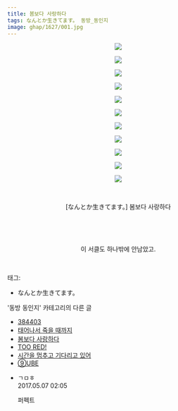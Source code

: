 ```yaml
---
title: 봄보다 사랑하다
tags: なんとか生きてます。 동방_동인지
image: ghap/1627/001.jpg
---
```

<div class="article">
<p style="text-align: center; clear: none; float: none;"><img src="{{ site.nasurl }}/ghap/1627/001.jpg"/></p>
<p style="text-align: center; clear: none; float: none;"><img src="{{ site.nasurl }}/ghap/1627/002.jpg"/></p>
<p style="text-align: center; clear: none; float: none;"><img src="{{ site.nasurl }}/ghap/1627/003.jpg"/></p>
<p style="text-align: center; clear: none; float: none;"><img src="{{ site.nasurl }}/ghap/1627/004.jpg"/></p>
<p style="text-align: center; clear: none; float: none;"><img src="{{ site.nasurl }}/ghap/1627/005.jpg"/></p>
<p style="text-align: center; clear: none; float: none;"><img src="{{ site.nasurl }}/ghap/1627/006.jpg"/></p>
<p style="text-align: center; clear: none; float: none;"><img src="{{ site.nasurl }}/ghap/1627/007.jpg"/></p>
<p style="text-align: center; clear: none; float: none;"><img src="{{ site.nasurl }}/ghap/1627/008.jpg"/></p>
<p style="text-align: center; clear: none; float: none;"><img src="{{ site.nasurl }}/ghap/1627/009.jpg"/></p>
<p style="text-align: center; clear: none; float: none;"><img src="{{ site.nasurl }}/ghap/1627/010.jpg"/></p>
<p style="text-align: center; clear: none; float: none;"><img src="{{ site.nasurl }}/ghap/1627/011.jpg"/></p>
<p style="text-align: center; clear: none; float: none;"><br/></p>
<p style="text-align: center; clear: none; float: none;">[なんとか生きてます。] 봄보다 사랑하다</p>
<p style="text-align: center; clear: none; float: none;"><br/></p>
<p style="text-align: center; clear: none; float: none;"><br/></p>
<p style="text-align: center; clear: none; float: none;">이 서클도 하나밖에 안남았고.</p>
<p><br/></p>
</div><div class="tagTrail">
<p>태그: </p>
<ul>
<li>なんとか生きてます。</li>
</ul>
</div><div class="another">
<p>'동방 동인지' 카테고리의 다른 글</p>
<ul>
<li><a href="/2016-08-16-ghap_1629">384403</a></li>
<li><a href="/2016-08-16-ghap_1628">태어나서 죽을 때까지</a></li>
<li><a href="/2016-08-16-ghap_1627">봄보다 사랑하다</a></li>
<li><a href="/2016-08-16-ghap_1626">TOO RED!</a></li>
<li><a href="/2016-08-16-ghap_1625">시간을 멈추고 기다리고 있어</a></li>
<li><a href="/2016-08-16-ghap_1624">⑨UBE</a></li>
</ul>
</div><div class="cb_module cb_fluid">
<div class="cb_wrt cb_profile">
<div class="comment">
<ul>
<li class="cb_thumb_off" id="comment14982454">
<div class="cb_comment_area">
<div class="cb_info_area">
<div class="cb_section">
<span class="cb_nick_name">ㄱㅁㅎ</span>
</div>
<div class="cb_section">
<span class="cb_date">2017.05.07 02:05 </span>
</div>
</div>
<div class="cb_dsc_comment">
<p class="cb_dsc">
											퍼펙트
										</p>
</div>
</div></li>
</ul>
</div>
</div><!-- commentList close -->
</div>